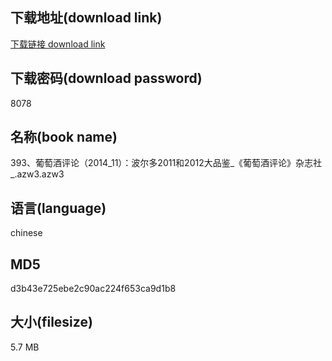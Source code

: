 ## 下载地址(download link)
[下载链接 download link](https://voluble-croquembouche-d321dc.netlify.app/?s=393%E3%80%81%E8%91%A1%E8%90%84%E9%85%92%E8%AF%84%E8%AE%BA%EF%BC%882014_11%EF%BC%89%EF%BC%9A%E6%B3%A2%E5%B0%94%E5%A4%9A2011%E5%92%8C2012%E5%A4%A7%E5%93%81%E9%89%B4_%E3%80%8A%E8%91%A1%E8%90%84%E9%85%92%E8%AF%84%E8%AE%BA%E3%80%8B%E6%9D%82%E5%BF%97%E7%A4%BE_.azw3)

## 下载密码(download password)
8078

## 名称(book name)
393、葡萄酒评论（2014_11）：波尔多2011和2012大品鉴_《葡萄酒评论》杂志社_.azw3.azw3

## 语言(language)
chinese

## MD5
d3b43e725ebe2c90ac224f653ca9d1b8

## 大小(filesize)
5.7 MB
